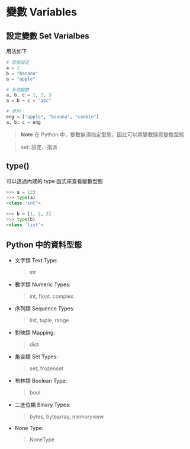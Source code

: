 # 變數 Variables
## 設定變數 Set Varialbes
用法如下
```python
# 直接設定
a = 1
b = "banana"
a = "apple"

# 多個變數
a, b, c = 1, 2, 3
a = b = c = "abc"

# 串列
eng = ["apple", "banana", "cookie"]
a, b, c = eng

```
> **Note**
> 在 Python 中，變數無須指定型態，因此可以將變數隨意變換型態

> set: 設定、指派

## type()
可以透過內建的 type 函式來查看變數型態
```python
>>> a = 123
>>> type(a) 
<class 'int'>

>>> b = [1, 2, 3]
>>> type(b)
<class 'list'>
```

## Python 中的資料型態
* 文字類 Text Type:  
    > str
* 數字類 Numeric Types:  
    > int, float. complex
* 序列類 Sequence Types:  
    > list, tuple, range
* 對映類 Mapping:  
    > dict
* 集合類 Set Types:  
    > set, frozenset
* 布林類 Boolean Type:  
    > bool
* 二進位類 Binary Types:  
    > bytes, bytearray, memoryview
* None Type:  
    > NoneType



